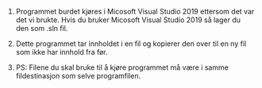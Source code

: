 1. Programmet burdet kjøres i Micosoft Visual Studio 2019 ettersom det var det vi brukte. Hvis du bruker Micosoft Visual Studio 2019 så lager du den som .sln fil.

2. Dette programmet tar innholdet i en fil og kopierer den over til en ny fil som ikke har innhold fra før. 

3. PS: Filene du skal bruke til å kjøre programmet må være i samme fildestinasjon som selve programfilen. 
